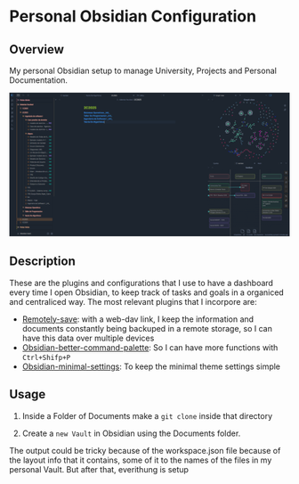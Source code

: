 # Personal Obsidian Configuration
## Overview
My personal Obsidian setup to manage University, Projects and Personal Documentation. 

![Dashboard](.obsidian/dashboard.png)
## Description

These are the plugins and configurations that I use to have a dashboard every time I open Obsidian, to keep track of tasks and goals in a organiced and centraliced way.
The most relevant plugins that I incorpore are:
- [Remotely-save](https://github.com/remotely-save/remotely-save): with a web-dav link, I keep the information and documents constantly being backuped in a remote storage, so I can have this data over multiple devices
- [Obsidian-better-command-palette](https://github.com/AlexBieg/obsidian-better-command-palette): So I can have more functions with ```Ctrl+Shifp+P```
- [Obsidian-minimal-settings](https://github.com/kepano/obsidian-minimal-settings): To keep the minimal theme settings simple

## Usage
1. Inside a Folder of Documents make a ```git clone``` inside that directory

2. Create a ```new Vault``` in Obsidian using the Documents folder.

The output could be tricky because of the workspace.json file because of the layout info that it contains, some of it to the names of the files in my personal Vault. But after that, everithung is setup